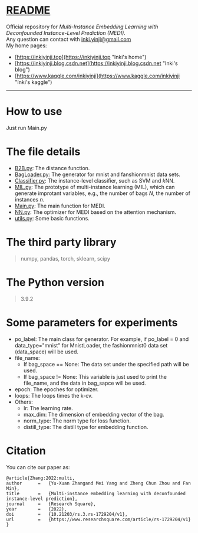 [README](./README.md)
====

Official repository for *Multi-Instance Embedding Learning with Deconfounded Instance-Level Prediction (MEDI)*.<br>
Any question can contact with inki.yinji@gmail.com<br>
My home pages:
  * [https://inkiyinji.top](https://inkiyinji.top "Inki's home")
  * [https://inkiyinji.blog.csdn.net](https://inkiyinji.blog.csdn.net "Inki's blog")
  * [https://www.kaggle.com/inkiyinji](https://www.kaggle.com/inkiyinji "Inki's kaggle")

****

# How to use

Just run Main.py

# The file details
* [B2B.py](./B2B.py): The distance function.
* [BagLoader.py](./BagLoader.py): The generator for mnist and fanshionmnist data sets.
* [Classifier.py](./Classifier.py): The instance-level classifier, such as SVM and $k$NN.
* [MIL.py](./MIL.py): The prototype of multi-instance learning (MIL), which can generate improtant variables, e.g., the number of bags $N$, the number of instances $n$.
* [Main.py](./Main.py): The main function for MEDI.
* [NN.py](./NN.py): The optimizer for MEDI based on the attention mechanism.
* [utils.py](./utils.py): Some basic functions.

# The third party library
> numpy, pandas, torch, sklearn, scipy

# The Python version
> 3.9.2

# Some parameters for experiments
* po_label: The main class for generator. For example, if po_label = 0 and data_type="mnist" for MnistLoader, the fashionmnist0 data set (data_space) will be used.
* file_name:
    - If bag_space == None: The data set under the specified path will be used.
    - If bag_space != None: This variable is just used to print the file_name, and the data in bag_sapce will be used.
* epoch: The epoches for optimizer.
* loops: The loops times the k-cv.
* Others:
    - lr: The learning rate.
    - max_dim: The dimension of embedding vector of the bag.
    - norm_type: The norm type for loss function.
    - distill_type: The distill type for embedding function.
                 
# Citation
You can cite our paper as:
```
@article{Zhang:2022:multi,
author      =	{Yu-Xuan Zhangand Mei Yang and Zheng Chun Zhou and Fan Min},
title       =	{Multi-instance embedding learning with deconfounded instance-level prediction},
journal     =	{Research Square},
year        =	{2022},
doi         =	{10.21203/rs.3.rs-1729204/v1},
url         =	{https://www.researchsquare.com/article/rs-1729204/v1}
}
```
